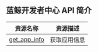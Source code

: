 ## 蓝鲸开发者中心 API 简介

| 资源名称 | 资源描述 |
|---|---|
| [get_app_info](5.1/API文档/BK_PAAS/get_app_info.md)	| 获取应用信息 |
